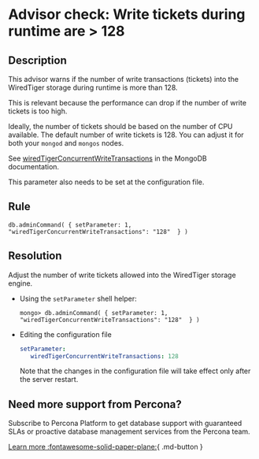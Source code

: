 # Advisor check: Write tickets during runtime are > 128

## Description
This advisor warns if the number of write transactions (tickets) into the WiredTiger storage during runtime is more than 128. 

This is relevant because the performance can drop if the number of write tickets is too high.

Ideally, the number of tickets should be based on the number of CPU available. 
The default number of write tickets is 128. You can adjust it for both your `mongod` and `mongos` nodes. 

See [wiredTigerConcurrentWriteTransactions](https://docs.mongodb.com/manual/reference/parameters/#mongodb-parameter-param.wiredTigerConcurrentWriteTransactions) in the MongoDB documentation.

This parameter also needs to be set at the configuration file.

## Rule 
``` MONGODB_GETPARAMETER
db.adminCommand( { setParameter: 1, "wiredTigerConcurrentWriteTransactions": "128"  } ) 
```
 
## Resolution
Adjust the number of write tickets allowed into the WiredTiger storage engine. 

* Using the `setParameter` shell helper:

   ```
   mongo> db.adminCommand( { setParameter: 1, "wiredTigerConcurrentWriteTransactions": "128"  } )
   ```

* Editing the configuration file 

   ``` yaml
   setParameter:     
      wiredTigerConcurrentWriteTransactions: 128
   ``` 

   Note that the changes in the configuration file will take effect only after the server restart.

## Need more support from Percona?
Subscribe to Percona Platform to get database support with guaranteed SLAs or proactive database management services from the Percona team.

[Learn more :fontawesome-solid-paper-plane:](https://per.co.na/subscribe){ .md-button }

